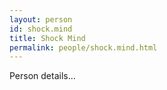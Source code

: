 ```yaml
---
layout: person
id: shock.mind
title: Shock Mind
permalink: people/shock.mind.html
---
```


Person details...